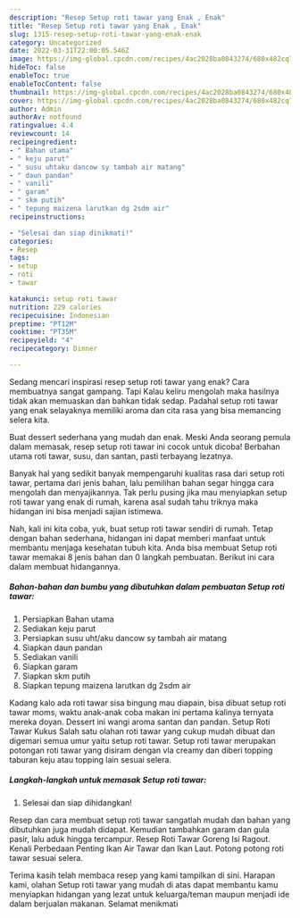 ```yaml
---
description: "Resep Setup roti tawar yang Enak , Enak"
title: "Resep Setup roti tawar yang Enak , Enak"
slug: 1315-resep-setup-roti-tawar-yang-enak-enak
category: Uncategorized
date: 2022-03-31T22:00:05.546Z
image: https://img-global.cpcdn.com/recipes/4ac2028ba0843274/680x482cq70/setup-roti-tawar-foto-resep-utama.jpg
hideToc: false
enableToc: true
enableTocContent: false
thumbnail: https://img-global.cpcdn.com/recipes/4ac2028ba0843274/680x482cq70/setup-roti-tawar-foto-resep-utama.jpg
cover: https://img-global.cpcdn.com/recipes/4ac2028ba0843274/680x482cq70/setup-roti-tawar-foto-resep-utama.jpg
author: Admin
authorAv: notfound
ratingvalue: 4.4
reviewcount: 14
recipeingredient:
- " Bahan utama"
- " keju parut"
- " susu uhtaku dancow sy tambah air matang"
- " daun pandan"
- " vanili"
- " garam"
- " skm putih"
- " tepung maizena larutkan dg 2sdm air"
recipeinstructions:

- "Selesai dan siap dinikmati!"
categories:
- Resep
tags:
- setup
- roti
- tawar

katakunci: setup roti tawar 
nutrition: 229 calories
recipecuisine: Indonesian
preptime: "PT12M"
cooktime: "PT35M"
recipeyield: "4"
recipecategory: Dinner

---
```



Sedang mencari inspirasi resep setup roti tawar yang enak? Cara membuatnya sangat gampang. Tapi Kalau keliru mengolah maka hasilnya tidak akan memuaskan dan bahkan tidak sedap. Padahal setup roti tawar yang enak selayaknya memiliki aroma dan cita rasa yang bisa memancing selera kita.


Buat dessert sederhana yang mudah dan enak. Meski Anda seorang pemula dalam memasak, resep setup roti tawar ini cocok untuk dicoba! Berbahan utama roti tawar, susu, dan santan, pasti terbayang lezatnya.

Banyak hal yang sedikit banyak mempengaruhi kualitas rasa dari setup roti tawar, pertama dari jenis bahan, lalu pemilihan bahan segar hingga cara mengolah dan menyajikannya. Tak perlu pusing jika mau menyiapkan setup roti tawar yang enak di rumah, karena asal sudah tahu triknya maka hidangan ini bisa menjadi sajian istimewa.


Nah, kali ini kita coba, yuk, buat setup roti tawar sendiri di rumah. Tetap dengan bahan sederhana, hidangan ini dapat memberi manfaat untuk membantu menjaga kesehatan tubuh kita. Anda bisa membuat Setup roti tawar memakai 8 jenis bahan dan 0 langkah pembuatan. Berikut ini cara dalam membuat hidangannya.

<!--inarticleads1-->

##### Bahan-bahan dan bumbu yang dibutuhkan dalam pembuatan Setup roti tawar:

1. Persiapkan  Bahan utama
1. Sediakan  keju parut
1. Persiapkan  susu uht/aku dancow sy tambah air matang
1. Siapkan  daun pandan
1. Sediakan  vanili
1. Siapkan  garam
1. Siapkan  skm putih
1. Siapkan  tepung maizena larutkan dg 2sdm air


Kadang kalo ada roti tawar sisa bingung mau diapain, bisa dibuat setup roti tawar moms, waktu anak-anak coba makan ini pertama kalinya ternyata mereka doyan. Dessert ini wangi aroma santan dan pandan. Setup Roti Tawar Kukus Salah satu olahan roti tawar yang cukup mudah dibuat dan digemari semua umur yaitu setup roti tawar. Setup roti tawar merupakan potongan roti tawar yang disiram dengan vla creamy dan diberi topping taburan keju atau topping lain sesuai selera. 

<!--inarticleads2-->

##### Langkah-langkah untuk memasak Setup roti tawar:


1. Selesai dan siap dihidangkan!

Resep dan cara membuat setup roti tawar sangatlah mudah dan bahan yang dibutuhkan juga mudah didapat. Kemudian tambahkan garam dan gula pasir, lalu aduk hingga tercampur. Resep Roti Tawar Goreng Isi Ragout. Kenali Perbedaan Penting Ikan Air Tawar dan Ikan Laut. Potong potong roti tawar sesuai selera. 

Terima kasih telah membaca resep yang kami tampilkan di sini. Harapan kami, olahan Setup roti tawar yang mudah di atas dapat membantu kamu menyiapkan hidangan yang lezat untuk keluarga/teman maupun menjadi ide dalam berjualan makanan. Selamat menikmati
